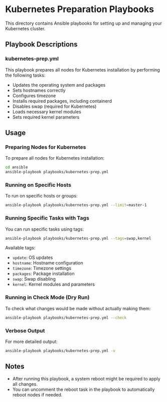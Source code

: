 # Kubernetes Preparation Playbooks

This directory contains Ansible playbooks for setting up and managing your Kubernetes cluster.

## Playbook Descriptions

### kubernetes-prep.yml

This playbook prepares all nodes for Kubernetes installation by performing the following tasks:

- Updates the operating system and packages
- Sets hostnames correctly
- Configures timezone
- Installs required packages, including containerd
- Disables swap (required for Kubernetes)
- Loads necessary kernel modules
- Sets required kernel parameters

## Usage

### Preparing Nodes for Kubernetes

To prepare all nodes for Kubernetes installation:

```bash
cd ansible
ansible-playbook playbooks/kubernetes-prep.yml
```

### Running on Specific Hosts

To run on specific hosts or groups:

```bash
ansible-playbook playbooks/kubernetes-prep.yml --limit=master-1
```

### Running Specific Tasks with Tags

You can run specific tasks using tags:

```bash
ansible-playbook playbooks/kubernetes-prep.yml --tags=swap,kernel
```

Available tags:
- `update`: OS updates
- `hostname`: Hostname configuration
- `timezone`: Timezone settings
- `packages`: Package installation
- `swap`: Swap disabling
- `kernel`: Kernel modules and parameters

### Running in Check Mode (Dry Run)

To check what changes would be made without actually making them:

```bash
ansible-playbook playbooks/kubernetes-prep.yml --check
```

### Verbose Output

For more detailed output:

```bash
ansible-playbook playbooks/kubernetes-prep.yml -v
```

## Notes

- After running this playbook, a system reboot might be required to apply all changes.
- You can uncomment the reboot task in the playbook to automatically reboot nodes if needed. 